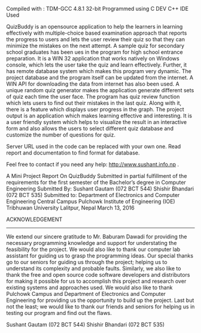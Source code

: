 Compiled with :	TDM-GCC 4.8.1 32-bit 
Programmed using C 
DEV C++ IDE Used


QuizBuddy is an opensource application to help the learners in learning
effectively with multiple-choice based examination approach that reports the
progress to users and lets the user review their quiz so that they can minimize the
mistakes on the next attempt. A sample quiz for secondary school graduates has been ues in the program for high school entrance preparation. It is a WIN 32 application that works natively on
Windows console, which lets the user take the quiz and learn effectively.
Further, it has remote database system which makes this program very dynamic.
The project database and the program itself can be updated from the internet. A
WIN API for downloading the data from internet has also been used. A unique
random quiz generator makes the application generate different sets of quiz each
time the user face. The program has quiz review function which lets users to find
out their mistakes in the last quiz. Along with it, there is a feature which displays
user progress in the graph.
The project output is an application which makes learning effective and
interesting. It is a user friendly system which helps to visualize the result in an
interactive form and also allows the users to select different quiz database and
customize the number of questions for quiz.



Server URL used in the code can be replaced with your own one.
Read report and documentation to find format for database.

Feel free to contact if you need any help: http://www.sushant.info.np .



A
Mini Project Report
On
QuizBuddy
Submitted in partial fulfillment of the requirements for the
first semester of the Bachelor’s degree in
Computer Engineering
Submitted By:
Sushant Gautam (072 BCT 544)
Shishir Bhandari (072 BCT 535)
Submitted to:
Department of Electronics and
Computer Engineering
Central Campus Pulchowk
Institute of Engineering (IOE)
Tribhuwan University
Lalitpur, Nepal
March 13, 2016



ACKNOWLEDGEMENT
_________________
We extend our sincere gratitude to Mr. Baburam Dawadi for providing the
necessary programming knowledge and support for understating the feasibility for
the project. We would also like to thank our computer lab assistant for guiding us
to grasp the programming ideas. Our special thanks go to our seniors for guiding
us through the project; helping us to understand its complexity and probable
faults. Similarly, we also like to thank the free and open source code software
developers and distributors for making it possible for us to accomplish this project
and research over existing systems and approaches used.
We would also like to thank Pulchowk Campus and Department of Electronics
and Computer Engineering for providing us the opportunity to build up the
project. Last but not the least; we would like to thank our friends and seniors for
helping us in testing our program and find out the flaws.

Sushant Gautam (072 BCT 544)
Shishir Bhandari (072 BCT 535) 





